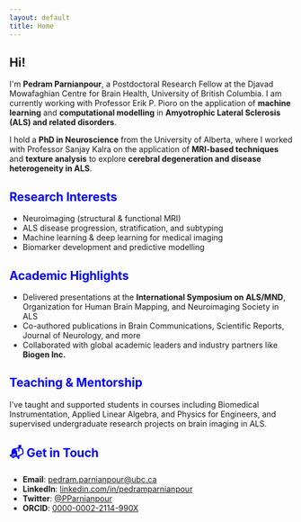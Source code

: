 ```yaml
---
layout: default
title: Home
---
```


## Hi!

I'm **Pedram Parnianpour**, a Postdoctoral Research Fellow at the Djavad Mowafaghian Centre for Brain Health, University of British Columbia. I am currently working with Professor Erik P. Pioro on the application of **machine learning** and **computational modelling** in **Amyotrophic Lateral Sclerosis (ALS) and related disorders**.

I hold a **PhD in Neuroscience** from the University of Alberta, where I worked with Professor Sanjay Kalra on the application of **MRI-based techniques** and **texture analysis** to explore **cerebral degeneration and disease heterogeneity in ALS**.


## <span style="color: blue;">Research Interests</span>

- Neuroimaging (structural & functional MRI)
- ALS disease progression, stratification, and subtyping
- Machine learning & deep learning for medical imaging
- Biomarker development and predictive modelling


## <span style="color: blue;">Academic Highlights</span>

- Delivered presentations at the **International Symposium on ALS/MND**, Organization for Human Brain Mapping, and Neuroimaging Society in ALS
- Co-authored publications in Brain Communications, Scientific Reports, Journal of Neurology, and more
- Collaborated with global academic leaders and industry partners like **Biogen Inc.**


## <span style="color: blue;">Teaching & Mentorship</span>

I’ve taught and supported students in courses including Biomedical Instrumentation, Applied Linear Algebra, and Physics for Engineers, and supervised undergraduate research projects on brain imaging in ALS.


## <span style="color: blue;">📬 Get in Touch</span>

- **Email**: [pedram.parnianpour@ubc.ca](mailto:pedram.parnianpour@ubc.ca)  
- **LinkedIn**: [linkedin.com/in/pedramparnianpour](https://www.linkedin.com/in/pedramparnianpour)  
- **Twitter**: [@PParnianpour](https://twitter.com/PParnianpour)  
- **ORCID**: [0000-0002-2114-990X](https://orcid.org/0000-0002-2114-990X)
